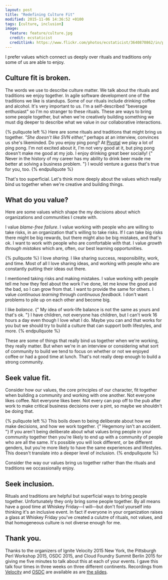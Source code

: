 ```yaml
---
layout: post
title: "Redefining Culture Fit"
modified: 2015-11-06 14:36:52 +0100
tags: [culture, inclusion]
image:
  feature: feature/culture.jpg
  credit: ecstaticist
  creditlink: https://www.flickr.com/photos/ecstaticist/3640870862/in/photolist-7FcqqL-6xJq4y-6WBTTs-7DUhei-5qyXoi-66RqpX-7CCYcr
---
```


I prefer values which connect us deeply over rituals and traditions only some of us are able to enjoy.

## Culture fit is broken.

The words we use to describe culture matter. We talk about the rituals and traditions we enjoy together. In agile software development one of the traditions we like is standups. Some of our rituals include drinking coffee and alcohol. It's very important to us. I'm a self-described "beverage enthusiast" so I'm no stranger to these rituals. These are ways to bring some people together, but when we're creatively building something we must dig deeper to describe what we value in our collaborative interactions.

{% pullquote left %}
Here are some rituals and traditions that might bring us together. _"She doesn't like SVN either,"_ perhaps at an interview, convinces us she's likeminded. Do you enjoy ping pong? At [Pivotal](http://pivotal.io) we play a lot of ping pong. I'm not excited about it, I'm not very good at it, but ping pong doesn't make me good at my job. I enjoy drinking great beer socially! {" Never in the history of my career has my ability to drink beer made me better at solving a business problem. "} I would venture a guess that's true for you, too.
{% endpullquote %}

That's too superficial. Let's think more deeply about the values which really bind us together when we're creative and building things.

## What do you value?

Here are some values which shape the my decisions about which organizations and communities I create with.

I value *blame-free failure*. I value working with people who are willing to take risks, in an organization that's willing to take risks. If I can take big risks there might be big rewards, but there might also be big mistakes, and that's ok. I want to work with people who are comfortable with that. I value *growth through mistakes* which are, often, our best learning opportunities.

{% pullquote  %}
I love *sharing.* I like sharing success, responsibility, work, and time. Most of all I love sharing ideas, and working with people who are constantly putting their ideas out there.

I mentioned taking risks and making mistakes. I value working with people tell me how they feel about the work I've done, let me know the good and the bad, so I can grow from that. I want to provide the same for others. I value _continuous learning_ through _continuous feedback._ I don't want problems to pile up on each other and become big.

I like _balance._ {" My idea of work-life balance is not the same as yours and that's ok. "} I have children, not everyone has children, but I can't work 16 hours a day even though I love what I do. Maybe you can and that works for you but we should try to build a culture that can support both lifestyles, and more.
{% endpullquote %}

These are some of things that really bind us together when we're working, they really matter. But when we're in an interview or considering what sort of community to build we tend to focus on whether or not we enjoyed coffee or had a good time at lunch. That's not really deep enough to build a strong community.

## Seek value fit.

Consider how our values, the core principles of our character, fit together when building a community and working with one another. Not everyone likes coffee. Not everyone likes beer. Not every can pop off to the pub after work to make critical business decisions over a pint, so maybe we shouldn't be doing that.

{% pullquote left %}
This boils down to being deliberate about how we make decisions, and how we work together. {" Hegemony isn't an accident. "} If you aren't being deliberate about what values bring people in your community together then you're likely to end up with a community of people who are all the same. It's possible you will look different, or be different genders, but you're more likely to have the same experiences and lifestyles. This doesn't translate into a deeper level of inclusion.
{% endpullquote %}

Consider the way our values bring us together rather than the rituals and traditions we occassionally enjoy.

## Seek inclusion.

Rituals and traditions are helpful but superficial ways to bring people together. Unfortunately they only bring some people together. By all means have a good time at Whiskey Friday—I will—but don't fool yourself into thinking it's an inclusive event. In fact if everyone in your organization raises a glass at Whiskey Friday you've created a culutre of rituals, not values, and that homogeneous culture is not diverse enough for me.

## Thank you.

Thanks to the organizers of Ignite Velocity 2015 New York, the Pittsburgh Perl Workshop 2015, OSDC 2015, and Cloud Foundry Summit Berlin 2015 for giving me five minutes to talk about this at each of your events. I gave this talk four times in three weeks on three different continents. Recordings from [Velocity] and [OSDC] are available as are [the slides].

[Velocity]: https://www.youtube.com/watch?v=Kcmv-h2J3HQ
[OSDC]: https://www.youtube.com/watch?v=BXv9KpYrW0w
[the slides]: https://speakerdeck.com/caseywest/redefining-culture-fit
